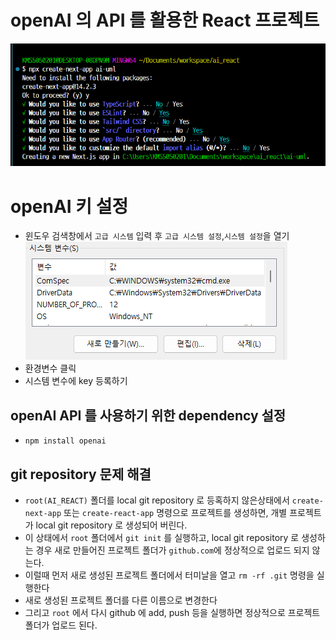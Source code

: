 # openAI 의 API 를 활용한 React 프로젝트

![alt text](image.png)

# openAI 키 설정

- 윈도우 검색창에서 `고급 시스템` 입력 후 `고급 시스템 설정`,`시스템 설정`을 열기
  ![alt text](image-1.png)
- 환경변수 클릭
- 시스템 변수에 key 등록하기

## openAI API 를 사용하기 위한 dependency 설정

- `npm install openai`

## git repository 문제 해결

- `root(AI_REACT)` 폴더를 local git repository 로 등혹하지 않은상태에서 `create-next-app` 또는 `create-react-app` 명령으로 프로젝트를 생성하면, 개별 프로젝트가 local git repository 로 생성되어 버린다.
- 이 상태에서 `root` 폴더에서 `git init` 를 실행하고, local git repository 로 생성하는 경우 새로 만들어진 프로젝트 폴더가 `github.com`에 정상적으로 업로드 되지 않는다.
- 이럴때 먼저 새로 생성된 프로젝트 폴더에서 터미날을 열고 `rm -rf .git` 명령을 실행한다
- 새로 생성된 프로젝트 폴더를 다른 이름으로 변경한다
- 그리고 `root` 에서 다시 github 에 add, push 등을 실행하면 정상적으로 프로젝트 폴더가 업로드 된다.
